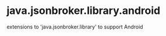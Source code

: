 java.jsonbroker.library.android
=======================

extensions to 'java.jsonbroker.library' to support Android
